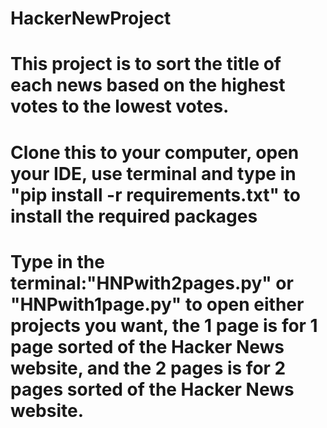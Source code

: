# HackerNewProject
# This project is to sort the title of each news based on the highest votes to the lowest votes.
# Clone this to your computer, open your IDE, use terminal and type in "pip install -r requirements.txt" to install the required packages
# Type in the terminal:"HNPwith2pages.py" or "HNPwith1page.py" to open either projects you want, the 1 page is for 1 page sorted of the Hacker News website, and the 2 pages is for 2 pages sorted of the Hacker News website.
